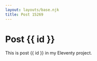 ```yaml
---
layout: layouts/base.njk
title: Post 15269
---
```


# Post {{ id }}

This is post {{ id }} in my Eleventy project.
